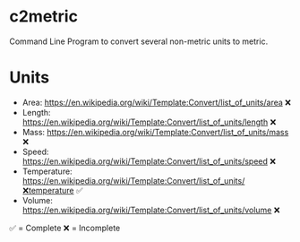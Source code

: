 # c2metric

Command Line Program to convert several non-metric units to metric.

# Units

* Area: https://en.wikipedia.org/wiki/Template:Convert/list_of_units/area ❌
* Length: https://en.wikipedia.org/wiki/Template:Convert/list_of_units/length ❌
* Mass: https://en.wikipedia.org/wiki/Template:Convert/list_of_units/mass ❌
* Speed: https://en.wikipedia.org/wiki/Template:Convert/list_of_units/speed ❌
* Temperature: https://en.wikipedia.org/wiki/Template:Convert/list_of_units/❌temperature ✅
* Volume: https://en.wikipedia.org/wiki/Template:Convert/list_of_units/volume ❌

✅ = Complete
❌ = Incomplete